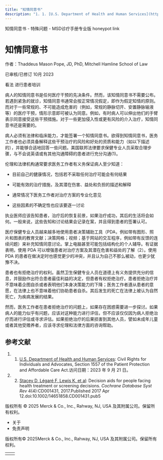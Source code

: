 ```yaml
---
title: "知情同意书"
description: "1. 1. [U.S. Department of Health and Human Services](https://www.hhs.gov/civil-rights/for-individuals/section-1557/index.html): Civil Rights for Individuals and Advocates, Section 1557 of the Patient Protection and Affordable Care Act.访问日期：2023 年 9 月 21 日。"
---
```


﻿知情同意书 \- 特殊问题 \- MSD诊疗手册专业版 honeypot link

# 知情同意书

作者：Thaddeus Mason Pope, JD, PhD, Mitchell Hamline School of Law

已审核/已修订 10月 2023

看法 进行患者培训

病人的知情同意书是任何医疗干预的先决条件。然而，该知情同意书不需要公布。若遇到紧急的就诊，知情同意书通常会按正常情况假定，即作为假定知情的原则。 而对于一些常规的、不可能造成危害的（例如，常规的静脉切开、安置静脉输液等）的医疗干预，情形示意即可被认为同意。例如，有时病人可以伸出他们的手臂表示同意接受这些干预措施。对于一些更加侵入性或更有风险的介入治疗，知情同意书还是需要的。

病人必须有法律和临床能力，才能签署一个知情同意书。欲得到知情同意书，医务工作者也必须具备解释这些干预治疗的风险和好处的资质和能力（如以下描述的），并能够合适地回答一些问题。美国联邦法律要求保健专业人员采取合理步骤，与不会说英语或有其他沟通障碍的患者进行充分沟通(1)。

伦理和法律机构通常要求医务工作者有义务保证病人至少知道：

- 目前自己的健康情况，包括若不采取任何治疗可能会有何结果

- 可能有效的治疗措施，及其潜在伤害、益处和负担的描述和解释

- 通常情况下医务工作者对治疗方案的专业化意见

- 这些因素的不确定性也应该要逐一讨论


执业医师应该告知患者，治疗后的恢复前景，如果治疗成功，其后的生活将会如何。一般来说，这些告知和讨论结果会记录在案，并且得到患者的签署认可。

医疗保健专业人员越来越多地使用患者决策辅助工具（PDA，例如带有图形、照片和图表的教育文献；决策网格；视频；基于网站的交互程序，例如带有反馈的连续问题）来补充知情同意讨论。掌上电脑甚至可能包括结构化的个人辅导。有证据表明，使用 PDA 可以增强患者对治疗方案及其潜在危害和益处的了解（2）。使用 PDA 的患者在做决定时也感觉更少的冲突，并且认为自己不那么被动，也更少犹豫不决。

患者也有拒绝治疗的权利。虽然卫生保健专业人员在道德上有义务提供充分的信息，并鼓励作出符合患者最佳利益的决定，但患者有权拒绝治疗。患者拒绝治疗并不意味着企图自杀或者表明他们本身决策能力的下降；医务工作者遵从患者的意愿，在法律上也不意味着他们协助患者自杀。其后发生的死亡在法律上被认为自然死亡，为疾病发展的结果。

然而，医务工作者在患者拒绝治疗的问题上，如果存在困惑需要进一步探讨。如果病人的能力似乎有问题，应该对这种能力进行评估，但不应该仅仅因为病人拒绝治疗而进行评估或寻求评估。如果拒绝治疗的后果损害到其他人员，譬如未成年儿童或者其他受赡养者，应该寻求伦理和法律方面的咨询帮助。

## 参考文献

1. 1. [U.S. Department of Health and Human Services](https://www.hhs.gov/civil-rights/for-individuals/section-1557/index.html): Civil Rights for Individuals and Advocates, Section 1557 of the Patient Protection and Affordable Care Act.访问日期：2023 年 9 月 21 日。

2. 2. [Stacey D, Légaré F, Lewis K, et al](https://www.ncbi.nlm.nih.gov/pmc/articles/PMC6478132/): Decision aids for people facing health treatment or screening decisions. _Cochrane Database Syst Rev_ 4(4):CD001431, 2017.Published 2017 Apr 12.doi:10.1002/14651858.CD001431.pub5




版权所有 © 2025
Merck & Co., Inc., Rahway, NJ, USA 及其附属公司。保留所有权利。

- 关于
- 免责声明

版权所有© 2025Merck & Co., Inc., Rahway, NJ, USA 及其附属公司。保留所有权利。

|     |     |
| --- | --- |
|  |  |